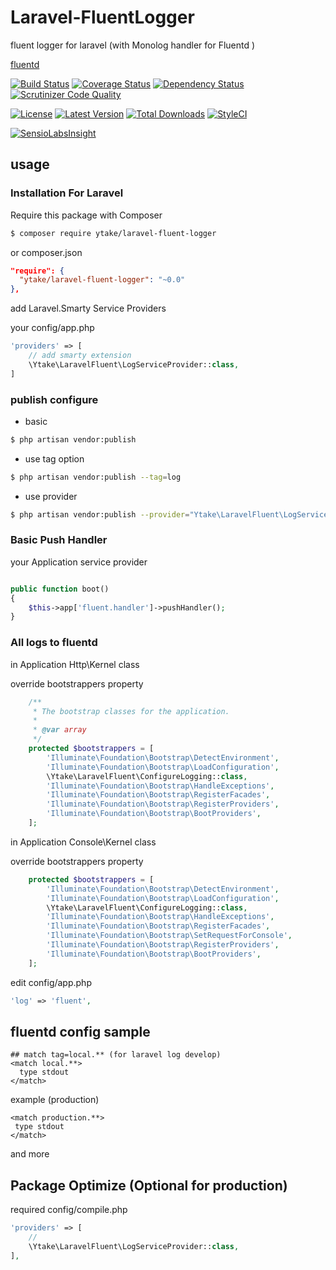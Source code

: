 # Laravel-FluentLogger
fluent logger for laravel
(with Monolog handler for Fluentd )

[fluentd](http://www.fluentd.org/)

[![Build Status](http://img.shields.io/travis/ytake/Laravel-FluentLogger/master.svg?style=flat-square)](https://travis-ci.org/ytake/Laravel-FluentLogger)
[![Coverage Status](http://img.shields.io/coveralls/ytake/Laravel-FluentLogger/master.svg?style=flat-square)](https://coveralls.io/r/ytake/Laravel-FluentLogger?branch=master)
[![Dependency Status](https://www.versioneye.com/user/projects/563e07fa4d415e001b0000ac/badge.svg?style=flat)](https://www.versioneye.com/user/projects/563e07fa4d415e001b0000ac)
[![Scrutinizer Code Quality](http://img.shields.io/scrutinizer/g/ytake/Laravel-FluentLogger.svg?style=flat)](https://scrutinizer-ci.com/g/ytake/Laravel-FluentLogger/?branch=master)

[![License](http://img.shields.io/packagist/l/ytake/laravel-fluent-logger.svg?style=flat-square)](https://packagist.org/packages/ytake/laravel-fluent-logger)
[![Latest Version](http://img.shields.io/packagist/v/ytake/laravel-fluent-logger.svg?style=flat-square)](https://packagist.org/packages/ytake/laravel-fluent-logger)
[![Total Downloads](http://img.shields.io/packagist/dt/ytake/laravel-fluent-logger.svg?style=flat-square)](https://packagist.org/packages/ytake/laravel-fluent-logger)
[![StyleCI](https://styleci.io/repos/45625024/shield)](https://styleci.io/repos/45625024)

[![SensioLabsInsight](https://insight.sensiolabs.com/projects/2ac5d569-39c0-4a80-900d-03760287acba/mini.png)](https://insight.sensiolabs.com/projects/2ac5d569-39c0-4a80-900d-03760287acba)

## usage

### Installation For Laravel
Require this package with Composer

```bash
$ composer require ytake/laravel-fluent-logger
```

or composer.json

```json
"require": {
  "ytake/laravel-fluent-logger": "~0.0"
},
```

add Laravel.Smarty Service Providers

your config/app.php
```php
'providers' => [
    // add smarty extension
    \Ytake\LaravelFluent\LogServiceProvider::class,
]
```

### publish configure

* basic

```bash
$ php artisan vendor:publish
```

* use tag option

```bash
$ php artisan vendor:publish --tag=log
```

* use provider

```bash
$ php artisan vendor:publish --provider="Ytake\LaravelFluent\LogServiceProvider"
```

### Basic Push Handler

your Application service provider
```php

public function boot()
{
    $this->app['fluent.handler']->pushHandler();
}
```

### All logs to fluentd

in Application Http\Kernel class

override bootstrappers property

```php
    /**
     * The bootstrap classes for the application.
     *
     * @var array
     */
    protected $bootstrappers = [
        'Illuminate\Foundation\Bootstrap\DetectEnvironment',
        'Illuminate\Foundation\Bootstrap\LoadConfiguration',
        \Ytake\LaravelFluent\ConfigureLogging::class,
        'Illuminate\Foundation\Bootstrap\HandleExceptions',
        'Illuminate\Foundation\Bootstrap\RegisterFacades',
        'Illuminate\Foundation\Bootstrap\RegisterProviders',
        'Illuminate\Foundation\Bootstrap\BootProviders',
    ];
```

in Application Console\Kernel class

override bootstrappers property

```php
    protected $bootstrappers = [
        'Illuminate\Foundation\Bootstrap\DetectEnvironment',
        'Illuminate\Foundation\Bootstrap\LoadConfiguration',
        \Ytake\LaravelFluent\ConfigureLogging::class,
        'Illuminate\Foundation\Bootstrap\HandleExceptions',
        'Illuminate\Foundation\Bootstrap\RegisterFacades',
        'Illuminate\Foundation\Bootstrap\SetRequestForConsole',
        'Illuminate\Foundation\Bootstrap\RegisterProviders',
        'Illuminate\Foundation\Bootstrap\BootProviders',
    ];
```

edit config/app.php
```php
'log' => 'fluent',
```

## fluentd config sample

```
## match tag=local.** (for laravel log develop)
<match local.**>
  type stdout
</match>
```

example (production)

 ```
<match production.**>
  type stdout
</match>
 ```
 and more

## Package Optimize (Optional for production)

required config/compile.php

```php
'providers' => [
    //
    \Ytake\LaravelFluent\LogServiceProvider::class,
],
```
